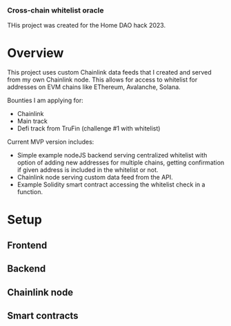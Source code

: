 ### Cross-chain whitelist oracle

THis project was created for the Home DAO hack 2023.

# Overview

This project uses custom Chainlink data feeds that I created and served from my own Chainlink node.
This allows for access to whitelist for addresses on EVM chains like EThereum, Avalanche, Solana.

Bounties I am applying for:
- Chainlink
- Main track
- Defi track from TruFin (challenge #1 with whitelist)

Current MVP version includes:
- Simple example nodeJS backend serving centralized whitelist with option of adding new addresses for multiple chains, getting confirmation if 
given address is included in the whitelist or not.
- Chainlink node serving custom data feed from the API.
- Example Solidity smart contract accessing the whitelist check in a function.

# Setup



## Frontend



## Backend



## Chainlink node



## Smart contracts


